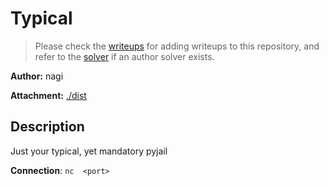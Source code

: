 # Typical

> Please check the [writeups](./writeups/) for adding writeups to this repository, and refer to the [solver](./solver/) if an author solver exists.

**Author:** nagi

**Attachment:** [./dist](./dist)


## Description
Just your typical, yet mandatory pyjail

**Connection**: `nc  <port>`
